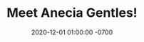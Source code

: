 ---
layout: post
title: Meet Anecia Gentles!
date: 2020-12-01 01:00:00 -0700
description:  (optional)
img: anecia_gentles.jpg # Add image post (optional)
tags: [bats, Madagascar, women in science] # add tag
link: /news/2020-12-01-AG-post
---